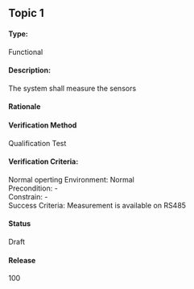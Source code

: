 ## Topic 1

#### Type: 
Functional 

#### Description: 
The system shall measure the sensors 

#### Rationale 

#### Verification Method
Qualification Test

#### Verification Criteria: 

Normal operting Environment: Normal\
Precondition: -\
Constrain: -\
Success Criteria: Measurement is available on RS485

#### Status
Draft 

#### Release 
100

